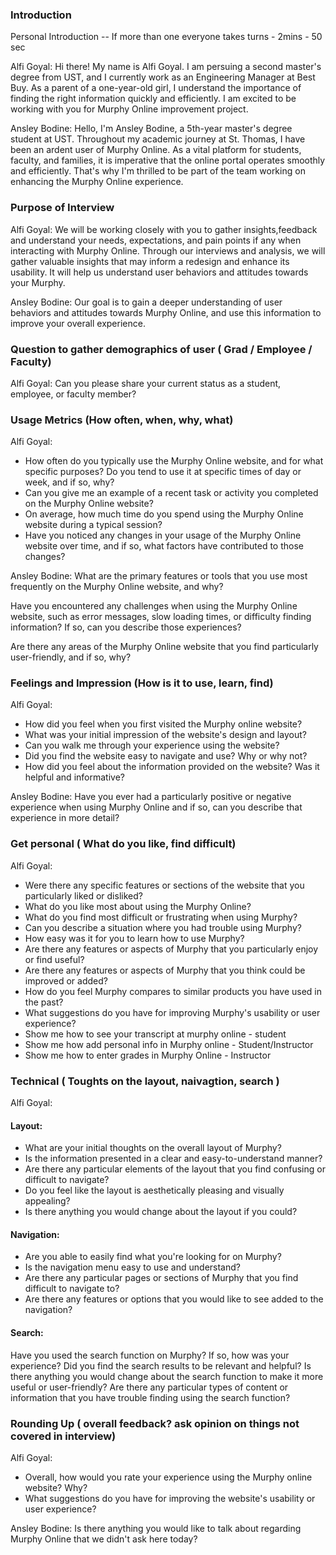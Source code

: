 ### Introduction 

Personal Introduction  -- If more than  one everyone takes turns  - 2mins - 50 sec 

Alfi Goyal:
Hi there! My name is Alfi Goyal. I am persuing a second master's degree from UST, and I currently work as an Engineering Manager at Best Buy.
As a parent of a one-year-old girl, I understand the importance of finding the right information quickly and efficiently. I am excited to be working with you for Murphy Online improvement project. 

Ansley Bodine:
Hello, I'm Ansley Bodine, a 5th-year master's degree student at UST. Throughout my academic journey at St. Thomas, I have been an ardent user of Murphy Online. As a vital platform for students, faculty, and families, it is imperative that the online portal operates smoothly and efficiently. That's why I'm thrilled to be part of the team working on enhancing the Murphy Online experience.


###  Purpose of Interview
Alfi Goyal:
We will be working closely with you to gather insights,feedback and understand your needs, expectations, and pain points if any when interacting with Murphy Online. Through our interviews and analysis, we will gather valuable insights that may inform a redesign and enhance its usability. It will help us understand user behaviors and attitudes towards your Murphy.

Ansley Bodine:
Our goal is to gain a deeper understanding of user behaviors and attitudes towards Murphy Online, and use this information to improve your overall experience.



### Question to gather demographics of user ( Grad / Employee / Faculty)
Alfi Goyal:
Can you please share your current status as a student, employee, or faculty member?


### Usage Metrics (How often, when, why, what)
Alfi Goyal:
* How often do you typically use the Murphy Online website, and for what specific purposes? Do you tend to use it at specific times of day or week, and if so, why?
* Can you give me an example of a recent task or activity you completed on the Murphy Online website?
* On average, how much time do you spend using the Murphy Online website during a typical session?
* Have you noticed any changes in your usage of the Murphy Online website over time, and if so, what factors have contributed to those changes?

Ansley Bodine:
What are the primary features or tools that you use most frequently on the Murphy Online website, and why?

Have you encountered any challenges when using the Murphy Online website, such as error messages, slow loading times, or difficulty finding information? If so, can you describe those experiences?

Are there any areas of the Murphy Online website that you find particularly user-friendly, and if so, why?


### Feelings and Impression (How is it to use, learn, find)
Alfi Goyal:
* How did you feel when you first visited the Murphy online website?
* What was your initial impression of the website's design and layout?
* Can you walk me through your experience using the website?
* Did you find the website easy to navigate and use? Why or why not?
* How did you feel about the information provided on the website? Was it helpful and informative?

Ansley Bodine:
Have you ever had a particularly positive or negative experience when using Murphy Online and if so, can you describe that experience in more detail?




### Get personal ( What do you like, find difficult)
Alfi Goyal:
* Were there any specific features or sections of the website that you particularly liked or disliked?
* What do you like most about using the Murphy Online?
* What do you find most difficult or frustrating when using Murphy?
* Can you describe a situation where you had trouble using Murphy?
* How easy was it for you to learn how to use Murphy?
* Are there any features or aspects of Murphy that you particularly enjoy or find useful?
* Are there any features or aspects of Murphy that you think could be improved or added?
* How do you feel Murphy compares to similar products you have used in the past?
* What suggestions do you have for improving Murphy's usability or user experience?
* Show me how to see your transcript at murphy online - student
* Show me how add personal info in Murphy online - Student/Instructor
* Show me how to enter grades in Murphy Online - Instructor

### Technical ( Toughts on the layout, naivagtion, search )
Alfi Goyal:
#### Layout:
* What are your initial thoughts on the overall layout of Murphy?
* Is the information presented in a clear and easy-to-understand manner?
* Are there any particular elements of the layout that you find confusing or difficult to navigate?
* Do you feel like the layout is aesthetically pleasing and visually appealing?
* Is there anything you would change about the layout if you could?
#### Navigation:
* Are you able to easily find what you're looking for on Murphy?
* Is the navigation menu easy to use and understand?
* Are there any particular pages or sections of Murphy that you find difficult to navigate to?
* Are there any features or options that you would like to see added to the navigation?
#### Search:
Have you used the search function on Murphy? If so, how was your experience?
Did you find the search results to be relevant and helpful?
Is there anything you would change about the search function to make it more useful or user-friendly?
Are there any particular types of content or information that you have trouble finding using the search function?

### Rounding Up ( overall feedback? ask opinion on things not covered in interview)
Alfi Goyal:
* Overall, how would you rate your experience using the Murphy online website? Why?
* What suggestions do you have for improving the website's usability or user experience?

Ansley Bodine:
Is there anything you would like to talk about regarding Murphy Online that we didn't ask here today?
